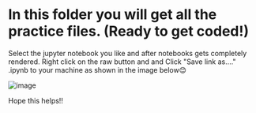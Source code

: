 # In this folder you will get all the practice files. (Ready to get coded!)

Select the jupyter notebook you like and after notebooks gets completely rendered. Right click on the raw button and and Click "Save link as...." .ipynb to your machine as shown in the image below😊

![image](https://user-images.githubusercontent.com/87890409/173855188-50928092-f6bb-4ef6-b545-9eee07463cbe.png)

Hope this helps!!
